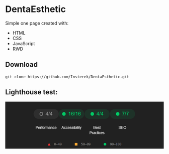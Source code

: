 # DentaEsthetic

Simple one page created with:

- HTML
- CSS
- JavaScript
- RWD

## Download

```
git clone https://github.com/Insterek/DentaEsthetic.git
```

## Lighthouse test:

![lighthuse test ](images/others/Lighthouse-test.png)
